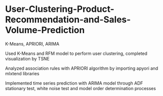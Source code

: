 # User-Clustering-Product-Recommendation-and-Sales-Volume-Prediction

K-Means, APRIORI, ARIMA

Used K-Means and RFM model to perform user clustering, completed visualization by TSNE
 
Analyzed association rules with APRIORI algorithm by importing apyori and mlxtend libraries

Implemented time series prediction with ARIMA model through ADF stationary test, white noise test and model order determination processes 
